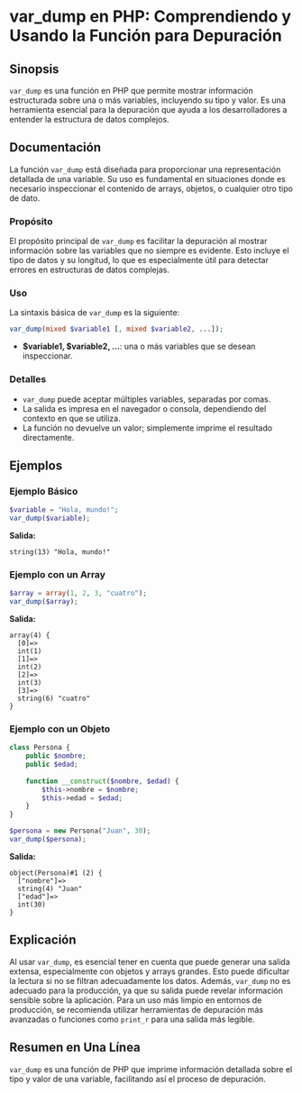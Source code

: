 <!--
Meta Description: # var_dump en PHP: Comprendiendo y Usando la Función para Depuración ## Sinopsis `var_dump` es una función en PHP que permite mostrar información estr...
Meta Keywords: var_dump, una, que, php, para
-->

# var_dump en PHP: Comprendiendo y Usando la Función para Depuración

## Sinopsis
`var_dump` es una función en PHP que permite mostrar información estructurada sobre una o más variables, incluyendo su tipo y valor. Es una herramienta esencial para la depuración que ayuda a los desarrolladores a entender la estructura de datos complejos.

## Documentación
La función `var_dump` está diseñada para proporcionar una representación detallada de una variable. Su uso es fundamental en situaciones donde es necesario inspeccionar el contenido de arrays, objetos, o cualquier otro tipo de dato.

### Propósito
El propósito principal de `var_dump` es facilitar la depuración al mostrar información sobre las variables que no siempre es evidente. Esto incluye el tipo de datos y su longitud, lo que es especialmente útil para detectar errores en estructuras de datos complejas.

### Uso
La sintaxis básica de `var_dump` es la siguiente:
```php
var_dump(mixed $variable1 [, mixed $variable2, ...]);
```

- **$variable1, $variable2, ...**: una o más variables que se desean inspeccionar.

### Detalles
- `var_dump` puede aceptar múltiples variables, separadas por comas.
- La salida es impresa en el navegador o consola, dependiendo del contexto en que se utiliza.
- La función no devuelve un valor; simplemente imprime el resultado directamente.

## Ejemplos
### Ejemplo Básico
```php
$variable = "Hola, mundo!";
var_dump($variable);
```
**Salida:**
```
string(13) "Hola, mundo!"
```

### Ejemplo con un Array
```php
$array = array(1, 2, 3, "cuatro");
var_dump($array);
```
**Salida:**
```
array(4) {
  [0]=>
  int(1)
  [1]=>
  int(2)
  [2]=>
  int(3)
  [3]=>
  string(6) "cuatro"
}
```

### Ejemplo con un Objeto
```php
class Persona {
    public $nombre;
    public $edad;
    
    function __construct($nombre, $edad) {
        $this->nombre = $nombre;
        $this->edad = $edad;
    }
}

$persona = new Persona("Juan", 30);
var_dump($persona);
```
**Salida:**
```
object(Persona)#1 (2) {
  ["nombre"]=>
  string(4) "Juan"
  ["edad"]=>
  int(30)
}
```

## Explicación
Al usar `var_dump`, es esencial tener en cuenta que puede generar una salida extensa, especialmente con objetos y arrays grandes. Esto puede dificultar la lectura si no se filtran adecuadamente los datos. Además, `var_dump` no es adecuado para la producción, ya que su salida puede revelar información sensible sobre la aplicación. Para un uso más limpio en entornos de producción, se recomienda utilizar herramientas de depuración más avanzadas o funciones como `print_r` para una salida más legible.

## Resumen en Una Línea
`var_dump` es una función de PHP que imprime información detallada sobre el tipo y valor de una variable, facilitando así el proceso de depuración.